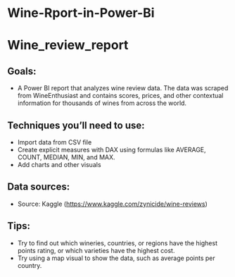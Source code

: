 # Wine-Rport-in-Power-Bi


# Wine_review_report

## Goals:
* A Power BI report that analyzes wine review data. The data was scraped from WineEnthusiast and contains scores, prices, and other contextual information for thousands of wines from across the world. 

## Techniques you’ll need to use:
* Import data from CSV file
* Create explicit measures with DAX using formulas like AVERAGE, COUNT, MEDIAN, MIN, and MAX.
* Add charts and other visuals

## Data sources:
* Source: Kaggle (https://www.kaggle.com/zynicide/wine-reviews)

## Tips:
* Try to find out which wineries, countries, or regions have the highest points rating, or which varieties have the highest cost.
* Try using a map visual to show the data, such as average points per country.
